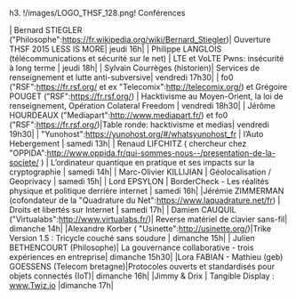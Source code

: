 h3. !/images/LOGO_THSF_128.png! Conférences 

| Bernard STIEGLER ("Philosophe":https://fr.wikipedia.org/wiki/Bernard_Stiegler)| Ouverture THSF 2015 LESS IS MORE| jeudi 16h|
| Philippe LANGLOIS (télécommunications et sécurité sur le net) | LTE et VoLTE Pwns: insécurité à long terme | jeudi 18h|
| Sylvain Courrèges (historien)| Services de renseignement et lutte anti-subversive| vendredi 17h30|
| fo0 ("RSF":https://fr.rsf.org/ et ex "Telecomix":http://telecomix.org/) et Grégoire POUGET ("RSF":https://fr.rsf.org/) | Hacktivisme au Moyen-Orient, la loi de renseignement, Opération Colateral Freedom | vendredi 18h30|
| Jérôme HOURDEAUX ("Mediapart":http://www.mediapart.fr/) et fo0 ("RSF":https://fr.rsf.org/)|Table ronde: hacktivisme et medias| vendredi 19h30|
| "Yunohost":https://yunohost.org/#/whatsyunohost_fr | l’Auto Hebergement | samedi 13h|
| Renaud LIFCHITZ ( chercheur chez "OPPIDA":http://www.oppida.fr/qui-sommes-nous--/presentation-de-la-societe/ )  | L’ordinateur quantique en pratique et ses impacts sur la cryptographie | samedi 14h|
| Marc-Olivier KILLIJIAN | Géolocalisation / Geoprivacy | samedi 15h|
| Lord EPSYLON | BorderCheck - Les réalités physique et politique derrière internet | samedi 16h|
|Jérémie ZIMMERMAN (cofondateur de la "Quadrature du Net":https://www.laquadrature.net/fr) | Droits et libertés sur Internet | samedi 17h|
| Damien CAUQUIL ("Virtualabs":http://www.virtualabs.fr/)| Reverse matériel de clavier sans-fil| dimanche 14h|
|Alexandre Korber ( "Usinette":http://usinette.org/)|Trike Version 1.5 : Tricycle couché sans soudure | dimanche 15h|
| Julien BETHENCOURT (Philosophe)| La gouvernance collaborative - trois expériences en entreprise| dimanche 15h30|
|Lora FABIAN - Mathieu (geb) GOESSENS (Telecom bretagne)|Protocoles ouverts et standardisés pour objets connectés (IoT)| dimanche 16h|
|Jimmy & Drix | Tangible Display : www.Twiz.io |dimanche 17h|

